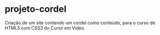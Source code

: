 # projeto-cordel
 Criação de um site contendo um cordel como conteúdo, para o curso de HTML5 com CSS3 do Curso em Vídeo.
